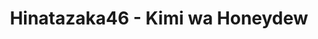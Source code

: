 ---
layout: videojs
title: Hinatazaka46 - Kimi wa Honeydew
category: mv
description: >+
    Director: Asuya Hamada
    
    Choreographer: CRE8BOY
    
    Planner: Keita Togawa (CHOCOLATE)
    
    Producer: Hiroto Hashimoto (AOI Pro.)
    
    Production: AOI Pro.

    Lyrics: Yasushi Akimoto
    
    Music & Arrangement: Yoichiro Nomura

    Translation by @sasori39883522
id: bRUOmjBPKA5O
lang: en
plink: https://hinatacampaign.github.io/kimi-wa-honeydew.html
subtitles: 日向坂46君はハニーデュー.en.vtt
video_url: https://youtu.be/wRzPuptA6yw
thumbnail: https://i.ytimg.com/vi/wRzPuptA6yw/maxresdefault.jpg
upload_date: 2024-03-27
---